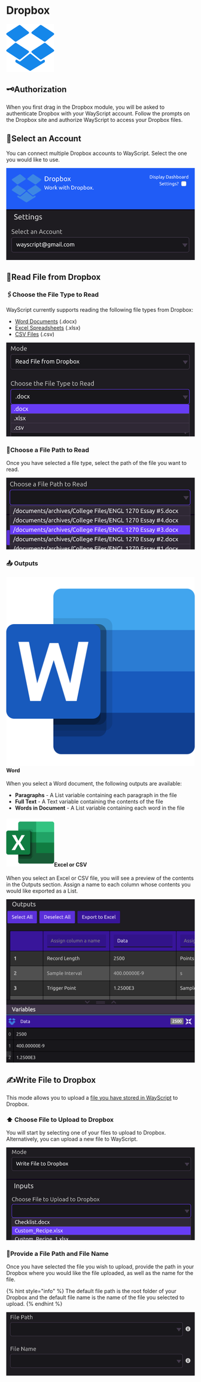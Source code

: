 # Dropbox

![Work with Dropbox.](../../.gitbook/assets/dropbox.png)

## 🗝Authorization

When you first drag in the Dropbox module, you will be asked to authenticate Dropbox with your WayScript account. Follow the prompts on the Dropbox site and authorize WayScript to access your Dropbox files.

## 🔎Select an Account

You can connect multiple Dropbox accounts to WayScript. Select the one you would like to use.

![Select the Dropbox account you want to use.](../../.gitbook/assets/select_an_account_dropbox.png)

## 📖Read File from Dropbox

### 🖇Choose the File Type to Read

WayScript currently supports reading the following file types from Dropbox:

* [Word Documents](word.md) \(.docx\)
* [Excel Spreadsheets](excel.md) \(.xlsx\)
* [CSV Files](csv.md) \(.csv\)

![Choose the File Type to Read](../../.gitbook/assets/choose_file_type.png)

### 📂Choose a File Path to Read

Once you have selected a file type, select the path of the file you want to read.

![Choose a File Path to Read](../../.gitbook/assets/choose_a_file_path.png)

### 📤 Outputs

#### ![](../../.gitbook/assets/word.png)Word

When you select a Word document, the following outputs are available:

* **Paragraphs** - A List variable containing each paragraph in the file
* **Full Text** - A Text variable containing the contents of the file
* **Words in Document** - A List variable containing each word in the file

#### ![](../../.gitbook/assets/excel_128x128.png)Excel or CSV

When you select an Excel or CSV file, you will see a preview of the contents in the Outputs section. Assign a name to each column whose contents you would like exported as a List.

![Labeling the second column &quot;Data&quot; creates a List output called &quot;Data&quot; with the contents of that column.](../../.gitbook/assets/screen-shot-2019-07-17-at-9.09.19-am.png)

## ✍Write File to Dropbox

This mode allows you to upload a [file you have stored in WayScript](../../account-management/managing-your-files.md) to Dropbox.

### ⬆ Choose File to Upload to Dropbox

You will start by selecting one of your files to upload to Dropbox. Alternatively, you can upload a new file to WayScript.

![Select a file to upload to Dropbox](../../.gitbook/assets/choose_file_to_upload.png)

### 📂Provide a File Path and File Name

Once you have selected the file you wish to upload, provide the path in your Dropbox where you would like the file uploaded, as well as the name for the file.

{% hint style="info" %}
The default file path is the root folder of your Dropbox and the default file name is the  name of the file you selected to upload.
{% endhint %}

![Optionally provide a Dropbox file path and name](../../.gitbook/assets/screen-shot-2019-07-17-at-9.14.50-am.png)

